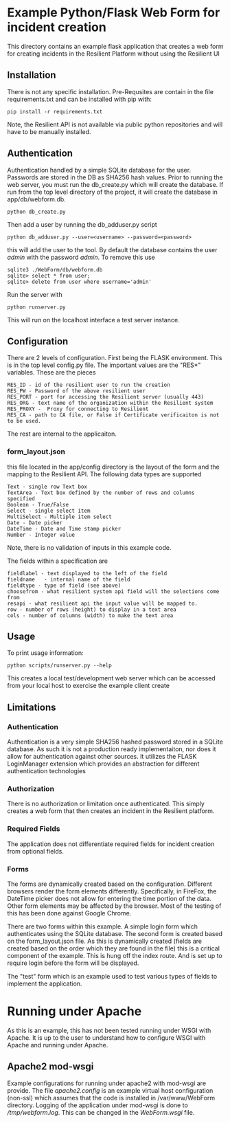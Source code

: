 # Example Python/Flask Web Form for incident creation

This directory contains an example flask application that creates a web form for creating incidents in the Resilient Platform
without using the Resilient UI 

## Installation
There is not any specific installation.  Pre-Requsites are contain in the file requirements.txt and can be installed with pip with:
```
pip install -r requirements.txt
```
Note, the Resilient API is not available via public python repositories and will have to be manually installed.



## Authentication
Authentication handled by a simple SQLite database for the user.  Passwords are stored in the DB as SHA256 hash values.  Prior to running the web server, you must run the db_create.py which will create the database.  If run from the top level directory of the project, it will create the database in app/db/webform.db.  
```
python db_create.py
```
Then add a user by running the db_adduser.py script
```
python db_adduser.py --user=<username> --password=<password>
```

this will add the user to the tool.  By default the database contains the user *admin* with the password *admin*.  To remove this use 
```
sqlite3 ./WebForm/db/webform.db
sqlite> select * from user;
sqlite> delete from user where username='admin'
```

Run the server with
```
python runserver.py
```


This will run on the localhost interface a test server instance.


## Configuration
There are 2 levels of configuration.  First being the FLASK environment.  This is in the top level config.py file.  The important values are the "RES*" variables.  These are the pieces
```
RES_ID - id of the resilient user to run the creation 
RES_PW - Password of the above resilient user
RES_PORT - port for accessing the Resilient server (usually 443)
RES_ORG - text name of the organization within the Resilient system
RES_PROXY -  Proxy for connecting to Resilient
RES_CA - path to CA file, or False if Certificate verificaiton is not to be used.
```
The rest are internal to the applicaiton.

### form_layout.json
this file located in the app/config directory is the layout of the form and the mapping to the Resilient API.    The following data types are supported
```
Text - single row Text box
TextArea - Text box defined by the number of rows and columns specified
Boolean - True/False
Select - single select item
MultiSelect - Multiple item select
Date - Date picker
DateTime - Date and Time stamp picker
Number - Integer value
```
Note, there is no validation of inputs in this example code. 

The fields within a specification are
```
fieldlabel - text displayed to the left of the field
fieldname   - internal name of the field 
fieldtype - type of field (see above)
choosefrom - what resilient system api field will the selections come from
resapi - what resilient api the input value will be mapped to.
row - number of rows (height) to display in a text area
cols - number of columns (width) to make the text area
```

## Usage

To print usage information:

```
python scripts/runserver.py --help
```
This creates a local test/development web server which can be accessed from your local host to exercise the example client create


## Limitations
### Authentication
Authentication is a very simple SHA256 hashed password stored in a SQLite database.  As such it is not a production ready implementaiton, nor does it allow for authentication against other sources.  It utilizes the FLASK LoginManager extension which provides an abstraction for different authentication technologies

### Authorization
There is no authorization or limitation once authenticated.  This simply creates a web form that then creates an incident in the Resilient platform.

### Required Fields
The application does not differentiate required fields for incident creation from optional fields.  

### Forms
The forms are dynamically created based on the configuration.  Different browsers render the form elements differently.  Specifically, in FireFox, the DateTime picker does not allow for entering the time portion of the data.  Other form elements may be affected by the browser.  Most of the testing of this has been done against Google Chrome. 

There are two forms within this example.  A simple login form which authenticates using the SQLite database.  The second form is created based on the form_layout.json file.  As this is dynamically created (fields are created based on the order which they are found in the file) this is a critical component of the example.  This is hung off the index route.  And is set up to require login before the form will be displayed.

The "test" form which is an example used to test various types of fields to implement the application.

# Running under Apache
As this is an example, this has not been tested running under WSGI with Apache.  It is up to the user to understand how to configure WSGI with Apache and running under Apache.


## Apache2 mod-wsgi
Example configurations for running under apache2 with mod-wsgi are provide.  The file *apache2.config* is an example virtual host configuration (non-ssl) which assumes that the code is installed in /var/www/WebForm directory.  Logging of the application under mod-wsgi is done to */tmp/webform.log*.  This can be changed in the *WebForm.wsgi* file.


